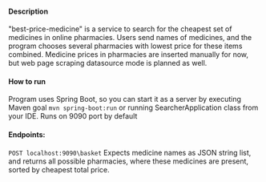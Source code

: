 ####   Description
"best-price-medicine" is a service to search for the cheapest set of medicines in online pharmacies.
Users send names of medicines, and the program chooses several pharmacies with lowest price for these items combined.
Medicine prices in pharmacies are inserted manually for now, but web page scraping datasource mode is planned as well.

#### How to run
Program uses Spring Boot, so you can start it as a server by executing Maven goal
```mvn spring-boot:run```
or running SearcherApplication class from your IDE. 
Runs on 9090 port by default

#### Endpoints: 
```POST localhost:9090\basket```
Expects medicine names as JSON string list, and returns all possible pharmacies, where these medicines are present, sorted by cheapest total price. 
